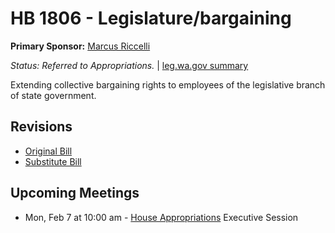# HB 1806 - Legislature/bargaining
**Primary Sponsor:** [Marcus Riccelli](/person/leg/marcus.riccelli.md)

*Status: Referred to Appropriations.* | [leg.wa.gov summary](https://app.leg.wa.gov/billsummary?BillNumber=1806&Year=2021)

Extending collective bargaining rights to employees of the legislative branch of state government.

## Revisions
* [Original Bill](1/)
* [Substitute Bill](S/)

## Upcoming Meetings
* Mon, Feb 7 at 10:00 am - [House Appropriations](/house/2021-22/APP/) Executive Session